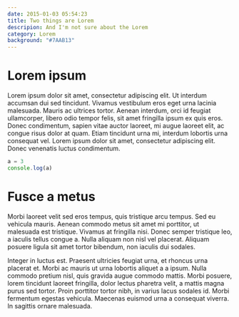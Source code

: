 ```yaml
---
date: 2015-01-03 05:54:23
title: Two things are Lorem
descripion: And I'm not sure about the Lorem
category: Lorem
background: "#7AAB13"
---
```


# Lorem ipsum

Lorem ipsum dolor sit amet, consectetur adipiscing elit. Ut interdum accumsan dui sed tincidunt. Vivamus vestibulum eros eget urna lacinia malesuada. Mauris ac ultrices tortor. Aenean interdum, orci id feugiat ullamcorper, libero odio tempor felis, sit amet fringilla ipsum ex quis eros. Donec condimentum, sapien vitae auctor laoreet, mi augue laoreet elit, ac congue risus dolor at quam. Etiam tincidunt urna mi, interdum lobortis urna consequat vel. Lorem ipsum dolor sit amet, consectetur adipiscing elit. Donec venenatis luctus condimentum.

```javascript
a = 3
console.log(a)
```

# Fusce a metus

Morbi laoreet velit sed eros tempus, quis tristique arcu tempus. Sed eu vehicula mauris. Aenean commodo metus sit amet mi porttitor, ut malesuada est tristique. Vivamus at fringilla nisi. Donec semper tristique leo, a iaculis tellus congue a. Nulla aliquam non nisl vel placerat. Aliquam posuere ligula sit amet tortor bibendum, non iaculis dui sodales.

Integer in luctus est. Praesent ultricies feugiat urna, et rhoncus urna placerat et. Morbi ac mauris ut urna lobortis aliquet a a ipsum. Nulla commodo pretium nisl, quis gravida augue commodo mattis. Morbi posuere, lorem tincidunt laoreet fringilla, dolor lectus pharetra velit, a mattis magna purus sed tortor. Proin porttitor tortor nibh, in varius lacus sodales id. Morbi fermentum egestas vehicula. Maecenas euismod urna a consequat viverra. In sagittis ornare malesuada.
